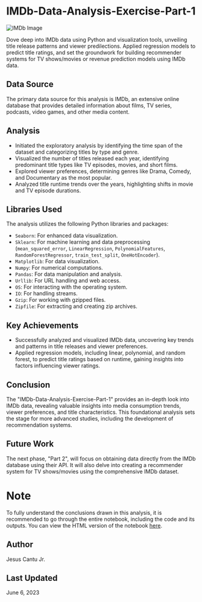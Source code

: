 
# IMDb-Data-Analysis-Exercise-Part-1 
![IMDb Image](IMDb.jpg)

Dove deep into IMDb data using Python and visualization tools, unveiling title release patterns and viewer predilections. Applied regression models to predict title ratings, and set the groundwork for building recommender systems for TV shows/movies or revenue prediction models using IMDb data.

## Data Source
The primary data source for this analysis is IMDb, an extensive online database that provides detailed information about films, TV series, podcasts, video games, and other media content.

## Analysis
- Initiated the exploratory analysis by identifying the time span of the dataset and categorizing titles by type and genre.
- Visualized the number of titles released each year, identifying predominant title types like TV episodes, movies, and short films.
- Explored viewer preferences, determining genres like Drama, Comedy, and Documentary as the most popular.
- Analyzed title runtime trends over the years, highlighting shifts in movie and TV episode durations.

## Libraries Used
The analysis utilizes the following Python libraries and packages:
- `Seaborn`: For enhanced data visualization.
- `Sklearn`: For machine learning and data preprocessing (`mean_squared_error`, `LinearRegression`, `PolynomialFeatures`, `RandomForestRegressor`, `train_test_split`, `OneHotEncoder`).
- `Matplotlib`: For data visualization.
- `Numpy`: For numerical computations.
- `Pandas`: For data manipulation and analysis.
- `Urllib`: For URL handling and web access.
- `OS`: For interacting with the operating system.
- `IO`: For handling streams.
- `Gzip`: For working with gzipped files.
- `Zipfile`: For extracting and creating zip archives.

## Key Achievements
- Successfully analyzed and visualized IMDb data, uncovering key trends and patterns in title releases and viewer preferences.
- Applied regression models, including linear, polynomial, and random forest, to predict title ratings based on runtime, gaining insights into factors influencing viewer ratings.

## Conclusion
The "IMDb-Data-Analysis-Exercise-Part-1" provides an in-depth look into IMDb data, revealing valuable insights into media consumption trends, viewer preferences, and title characteristics. This foundational analysis sets the stage for more advanced studies, including the development of recommendation systems.

## Future Work
The next phase, "Part 2", will focus on obtaining data directly from the IMDb database using their API. It will also delve into creating a recommender system for TV shows/movies using the comprehensive IMDb dataset.

# Note
To fully understand the conclusions drawn in this analysis, it is recommended to go through the entire notebook, including the code and its outputs. You can view the HTML version of the notebook [here](https://nbviewer.org/github/JESUSC1/IMDb-Data-Analysis-Exercise-Part-1/blob/main/IMDb-Data-Analysis-Part-1.ipynb).

## Author
Jesus Cantu Jr.

## Last Updated 
June 6, 2023

